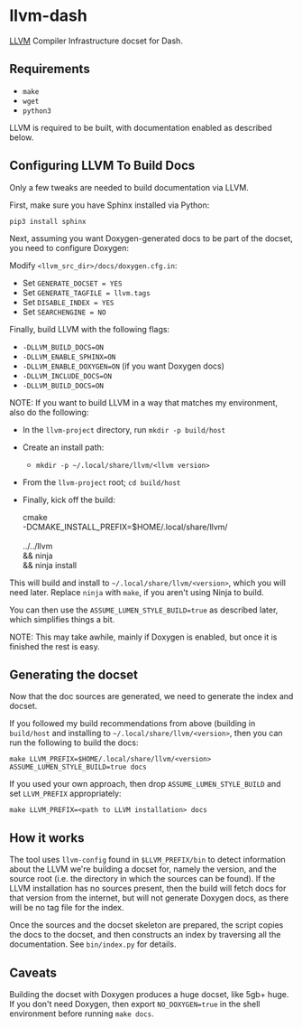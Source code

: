 # llvm-dash

[LLVM](http://llvm.org/) Compiler Infrastructure docset for Dash.

## Requirements

- `make`
- `wget`
- `python3`

LLVM is required to be built, with documentation enabled as described below.

## Configuring LLVM To Build Docs

Only a few tweaks are needed to build documentation via LLVM.

First, make sure you have Sphinx installed via Python:

    pip3 install sphinx

Next, assuming you want Doxygen-generated docs to be part of the docset, you need 
to configure Doxygen:

Modify `<llvm_src_dir>/docs/doxygen.cfg.in`:

- Set `GENERATE_DOCSET = YES`
- Set `GENERATE_TAGFILE = llvm.tags`
- Set `DISABLE_INDEX = YES`
- Set `SEARCHENGINE = NO`

Finally, build LLVM with the following flags:

- `-DLLVM_BUILD_DOCS=ON`
- `-DLLVM_ENABLE_SPHINX=ON`
- `-DLLVM_ENABLE_DOXYGEN=ON` (if you want Doxygen docs)
- `-DLLVM_INCLUDE_DOCS=ON`
- `-DLLVM_BUILD_DOCS=ON`

NOTE: If you want to build LLVM in a way that matches my environment, also do the following:

- In the `llvm-project` directory, run `mkdir -p build/host`
- Create an install path:
    - `mkdir -p ~/.local/share/llvm/<llvm version>`
- From the `llvm-project` root; `cd build/host`
- Finally, kick off the build:


    cmake \
        -DCMAKE_INSTALL_PREFIX=$HOME/.local/share/llvm/<llvm version> \
        <build flags> \
        ../../llvm \
    && ninja \
    && ninja install
    
This will build and install to `~/.local/share/llvm/<version>`, which you will need later.
Replace `ninja` with `make`, if you aren't using Ninja to build.

You can then use the `ASSUME_LUMEN_STYLE_BUILD=true` as described later, which simplifies things a bit.

NOTE: This may take awhile, mainly if Doxygen is enabled, but once it is finished the rest is easy.

## Generating the docset

Now that the doc sources are generated, we need to generate the index and docset.

If you followed my build recommendations from above (building in `build/host` and installing to 
`~/.local/share/llvm/<version>`, then you can run the following to build the docs:

    make LLVM_PREFIX=$HOME/.local/share/llvm/<version> ASSUME_LUMEN_STYLE_BUILD=true docs

If you used your own approach, then drop `ASSUME_LUMEN_STYLE_BUILD` and set `LLVM_PREFIX` appropriately:

    make LLVM_PREFIX=<path to LLVM installation> docs

## How it works

The tool uses `llvm-config` found in `$LLVM_PREFIX/bin` to detect information about the LLVM we're building
a docset for, namely the version, and the source root (i.e. the directory in which the sources can be found).
If the LLVM installation has no sources present, then the build will fetch docs for that version from the internet,
but will not generate Doxygen docs, as there will be no tag file for the index.

Once the sources and the docset skeleton are prepared, the script copies the docs to the docset, and then
constructs an index by traversing all the documentation. See `bin/index.py` for details.

## Caveats

Building the docset with Doxygen produces a huge docset, like 5gb+ huge. If you don't need Doxygen, then export
`NO_DOXYGEN=true` in the shell environment before running `make docs`.
